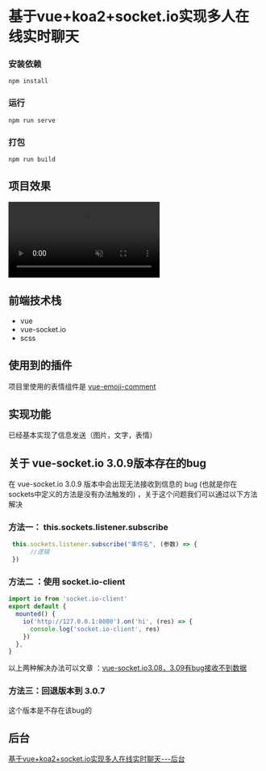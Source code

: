 # 基于vue+koa2+socket.io实现多人在线实时聊天

### 安装依赖

```
npm install
```

### 运行

```
npm run serve
```

### 打包

```
npm run build
```

## 项目效果

<video id="video" controls="" muted   autoplay="autoplay" preload="none">
    <source id="mp4" src="./效果图/1.mp4" type="video/mp4">
</video>



## 前端技术栈

- vue
- vue-socket.io
- scss

## 使用到的插件

项目里使用的表情组件是 [vue-emoji-comment](https://github.com/pppercyWang/vue-emoji-comment)

## 实现功能

已经基本实现了信息发送（图片，文字，表情）

## 关于 vue-socket.io 3.0.9版本存在的bug

在 vue-socket.io 3.0.9 版本中会出现无法接收到信息的 bug (也就是你在 sockets中定义的方法是没有办法触发的) ，关于这个问题我们可以通过以下方法解决

### 方法一： this.sockets.listener.subscribe

```javascript
 this.sockets.listener.subscribe("事件名", (参数) => {
      //逻辑
 })
```

### 方法二 ：使用  socket.io-client

```javascript
import io from 'socket.io-client'
export default {
  mounted() {
    io('http://127.0.0.1:8080').on('hi', (res) => {
      console.log('socket.io-client', res)
    })
  },
}
```

以上两种解决办法可以文章 ：[vue-socket.io3.08，3.09有bug接收不到数据](https://segmentfault.com/a/1190000022624044 )

### 方法三：回退版本到 3.0.7

这个版本是不存在该bug的

## 后台

[基于vue+koa2+socket.io实现多人在线实时聊天---后台](https://gitee.com/ymshen/chat_serve)

